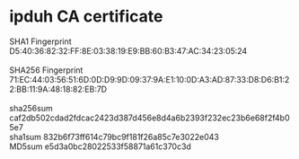 ipduh CA certificate
===

SHA1 Fingerprint    D5:40:36:82:32:FF:8E:03:38:19:E9:BB:60:B3:47:AC:34:23:05:24
<br><br>
SHA256 Fingerprint  71:EC:44:03:56:51:6D:0D:D9:9D:09:37:9A:E1:10:0D:A3:AD:87:33:D8:D6:B1:22:BB:11:9A:48:18:82:EB:7D
<br><br>
sha256sum           caf2db502cdad2fdcac2423d387d456e8d4a6b2393f232ec23b6e68f2f4b05e7
<br>
sha1sum             832b6f73ff614c79bc9f181f26a85c7e3022e043
<br>
MD5sum              e5d3a0bc28022533f58871a61c370c3d

